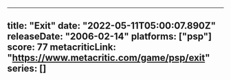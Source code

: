 
---
title: "Exit"
date: "2022-05-11T05:00:07.890Z"
releaseDate: "2006-02-14"
platforms: ["psp"]
score: 77
metacriticLink: "https://www.metacritic.com/game/psp/exit"
series: []
---
